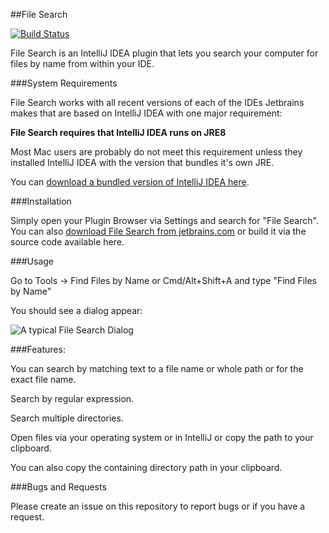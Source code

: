##File Search

[![Build Status](https://travis-ci.org/btipling/filesearch.svg)](https://travis-ci.org/btipling/filesearch)

File Search is an IntelliJ IDEA plugin that lets you search your computer for files by name from within your IDE.

###System Requirements

File Search works with all recent versions of each of the IDEs Jetbrains makes
that are based on IntelliJ IDEA with one major requirement:

**File Search requires that IntelliJ IDEA runs on JRE8**

Most Mac users are probably do not meet this requirement unless they installed IntelliJ IDEA with the version
that bundles it's own JRE.

You can [download a bundled version of IntelliJ IDEA here](https://confluence.jetbrains.com/display/IntelliJIDEA/Previous+IntelliJ+IDEA+Releases).

###Installation

Simply open your Plugin Browser via Settings and search for "File Search". You can also 
[download File Search from jetbrains.com](https://plugins.jetbrains.com/plugin/7867?pr=) or build it via the source
code available here.

###Usage

Go to Tools -> Find Files by Name or Cmd/Alt+Shift+A and type "Find Files by Name"

You should see a dialog appear:

![A typical File Search Dialog](http://i.imgur.com/sM2e10e.png)


###Features:

You can search by matching text to a file name or whole path or for the exact file name.

Search by regular expression.

Search multiple directories.

Open files via your operating system or in IntelliJ or copy the path to your clipboard.

You can also copy the containing directory path in your clipboard.


###Bugs and Requests

Please create an issue on this repository to report bugs or if you have a request.